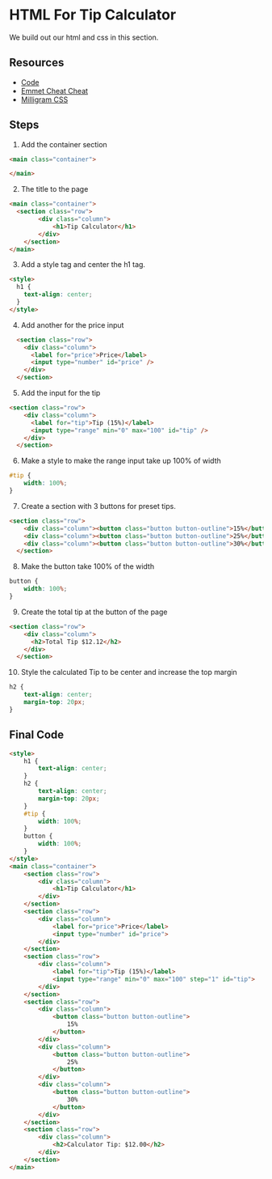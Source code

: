 # HTML For Tip Calculator

We build out our html and css in this section.

## Resources
- [Code](https://github.com/phptuts/udemy-svelte-tip-calculator/tree/video-5-html)
- [Emmet Cheat Cheat](https://docs.emmet.io/cheat-sheet/)
- [Milligram CSS](https://milligram.io/)


## Steps

1) Add the container section

```html
<main class="container">

</main>
```

2) The title to the page

```html
<main class="container">
  <section class="row">
        <div class="column">
            <h1>Tip Calculator</h1>
        </div>
    </section>
</main>
```

3) Add a style tag and center the h1 tag.

```html
<style>
  h1 {
    text-align: center;
  }
</style>
```

4) Add another for the price input

```html
  <section class="row">
    <div class="column">
      <label for="price">Price</label>
      <input type="number" id="price" />
    </div>
  </section>
```

5) Add the input for the tip 

```html
<section class="row">
    <div class="column">
      <label for="tip">Tip (15%)</label>
      <input type="range" min="0" max="100" id="tip" />
    </div>
  </section>
```

6) Make a style to make the range input take up 100% of width

```css
#tip {
    width: 100%;
}
```

7) Create a section with 3 buttons for preset tips.

```html
<section class="row">
    <div class="column"><button class="button button-outline">15%</button></div>
    <div class="column"><button class="button button-outline">25%</button></div>
    <div class="column"><button class="button button-outline">30%</button></div>
  </section>
```

8) Make the button take 100% of the width


```css
button {
    width: 100%;
}
```

9) Create the total tip at the button of the page

```html
<section class="row">
    <div class="column">
      <h2>Total Tip $12.12</h2>
    </div>
  </section>
```

10) Style the calculated Tip to be center and increase the top margin

```css
h2 {
    text-align: center;
    margin-top: 20px;
}
```

## Final Code

```html
<style>
    h1 {
        text-align: center;
    }
    h2 {
        text-align: center;
        margin-top: 20px;
    }
    #tip {
        width: 100%;
    }
    button {
        width: 100%;
    }
</style>
<main class="container">
    <section class="row">
        <div class="column">
            <h1>Tip Calculator</h1>
        </div>
    </section>
    <section class="row">
        <div class="column">
            <label for="price">Price</label>
            <input type="number" id="price">
        </div>
    </section>
    <section class="row">
        <div class="column">
            <label for="tip">Tip (15%)</label>
            <input type="range" min="0" max="100" step="1" id="tip">
        </div>
    </section>
    <section class="row">
        <div class="column">
            <button class="button button-outline">
                15%
            </button>
        </div>
        <div class="column">
            <button class="button button-outline">
                25%
            </button>
        </div>
        <div class="column">
            <button class="button button-outline">
                30%
            </button>
        </div>
    </section>
    <section class="row">
        <div class="column">
            <h2>Calculator Tip: $12.00</h2>
        </div>
    </section>
</main>

```

